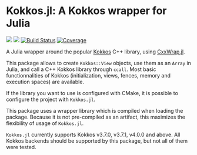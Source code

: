 # Kokkos.jl: A Kokkos wrapper for Julia 

[![](https://img.shields.io/badge/docs-stable-blue.svg)](https://keluaa.github.io/Kokkos.jl/stable)
[![](https://img.shields.io/badge/docs-dev-blue.svg)](https://keluaa.github.io/Kokkos.jl/dev)
[![Build Status](https://github.com/Keluaa/Kokkos.jl/actions/workflows/CI.yml/badge.svg?branch=main)](https://github.com/Keluaa/Kokkos.jl/actions/workflows/CI.yml?query=branch%3Amain)
[![Coverage](https://codecov.io/gh/Keluaa/Kokkos.jl/branch/main/graph/badge.svg)](https://codecov.io/gh/Keluaa/Kokkos.jl)

A Julia wrapper around the popular [Kokkos](https://github.com/kokkos/kokkos) C++ library, using [CxxWrap.jl](https://github.com/JuliaInterop/CxxWrap.jl).

This package allows to create `Kokkos::View` objects, use them as an `Array` in Julia, and call a C++ Kokkos library through `ccall`.
Most basic functionnalities of Kokkos (initialization, views, fences, memory and execution spaces) are available.

If the library you want to use is configured with CMake, it is possible to configure the project with `Kokkos.jl`.

This package uses a wrapper library which is compiled when loading the package.
Because it is not pre-compiled as an artifact, this maximizes the flexibility of usage of `Kokkos.jl`.

`Kokkos.jl` currently supports Kokkos v3.7.0, v3.7.1, v4.0.0 and above.
All Kokkos backends should be supported by this package, but not all of them were tested.
